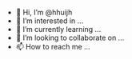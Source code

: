 - 👋 Hi, I’m @hhuijh
- 👀 I’m interested in ...
- 🌱 I’m currently learning ...
- 💞️ I’m looking to collaborate on ...
- 📫 How to reach me ...

<!---
hhuijh/hhuijh is a ✨ special ✨ repository because its `README.md` (this file) appears on your GitHub profile.
You can click the Preview link to take a look at your changes.
--->
